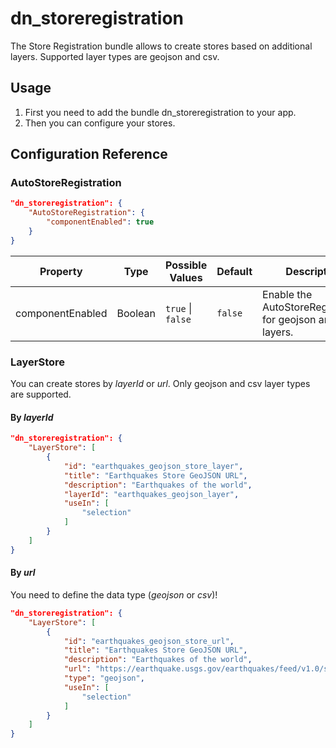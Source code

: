 # dn_storeregistration

The Store Registration bundle allows to create stores based on additional layers. Supported layer types are geojson and csv.

## Usage
1. First you need to add the bundle dn_storeregistration to your app.
2. Then you can configure your stores.

## Configuration Reference

### AutoStoreRegistration

```json
"dn_storeregistration": {
    "AutoStoreRegistration": {
        "componentEnabled": true
    }
}
```

| Property         | Type    | Possible Values               | Default     | Description                                                  |
|------------------|---------|-------------------------------|-------------|--------------------------------------------------------------|
| componentEnabled | Boolean | ```true``` &#124; ```false``` | ```false``` | Enable the AutoStoreRegistration for geojson and csv layers. |

### LayerStore

You can create stores by _layerId_ or _url_. Only geojson and csv layer types are supported.

#### By _layerId_

```json
"dn_storeregistration": {
    "LayerStore": [
        {
            "id": "earthquakes_geojson_store_layer",
            "title": "Earthquakes Store GeoJSON URL",
            "description": "Earthquakes of the world",
            "layerId": "earthquakes_geojson_layer",
            "useIn": [
                "selection"
            ]
        }
    ]
}
```

#### By _url_

You need to define the data type (_geojson_ or _csv_)!

```json
"dn_storeregistration": {
    "LayerStore": [
        {
            "id": "earthquakes_geojson_store_url",
            "title": "Earthquakes Store GeoJSON URL",
            "description": "Earthquakes of the world",
            "url": "https://earthquake.usgs.gov/earthquakes/feed/v1.0/summary/all_month.geojson",
            "type": "geojson",
            "useIn": [
                "selection"
            ]
        }
    ]
}
```

